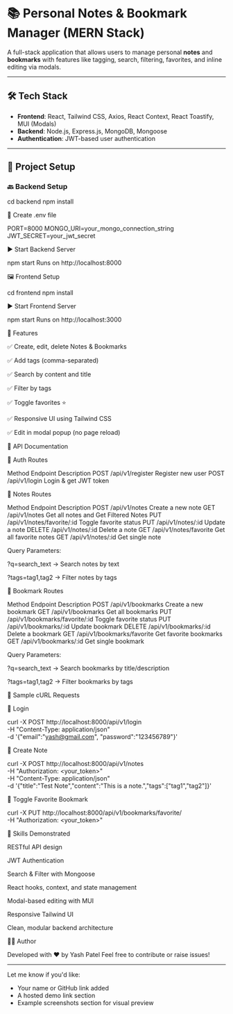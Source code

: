 # 📚 Personal Notes & Bookmark Manager (MERN Stack)

A full-stack application that allows users to manage personal **notes** and **bookmarks** with features like tagging, search, filtering, favorites, and inline editing via modals.

---

## 🛠️ Tech Stack

- **Frontend**: React, Tailwind CSS, Axios, React Context, React Toastify, MUI (Modals)
- **Backend**: Node.js, Express.js, MongoDB, Mongoose
- **Authentication**: JWT-based user authentication

---

## 🔧 Project Setup

### 🔙 Backend Setup

cd backend
npm install

🔑 Create .env file

PORT=8000
MONGO_URI=your_mongo_connection_string
JWT_SECRET=your_jwt_secret

▶️ Start Backend Server

npm start
Runs on http://localhost:8000

🖼️ Frontend Setup

cd frontend
npm install

▶️ Start Frontend Server

npm start
Runs on http://localhost:3000

📖 Features

✅ Create, edit, delete Notes & Bookmarks

✅ Add tags (comma-separated)

✅ Search by content and title

✅ Filter by tags

✅ Toggle favorites ⭐

✅ Responsive UI using Tailwind CSS

✅ Edit in modal popup (no page reload)

🔌 API Documentation

🔐 Auth Routes

Method	Endpoint	Description
POST	/api/v1/register	Register new user
POST	/api/v1/login	Login & get JWT token

📝 Notes Routes

Method	Endpoint	Description
POST	/api/v1/notes	Create a new note
GET	/api/v1/notes	Get all notes and Get Filtered Notes
PUT	/api/v1/notes/favorite/:id	Toggle favorite status
PUT	/api/v1/notes/:id	Update a note
DELETE	/api/v1/notes/:id	Delete a note
GET	/api/v1/notes/favorite	Get all favorite notes
GET	/api/v1/notes/:id	Get single note


Query Parameters:

?q=search_text → Search notes by text

?tags=tag1,tag2 → Filter notes by tags

🔖 Bookmark Routes

Method	Endpoint	Description
POST	/api/v1/bookmarks	Create a new bookmark
GET	/api/v1/bookmarks	Get all bookmarks
PUT	/api/v1/bookmarks/favorite/:id	Toggle favorite status
PUT	/api/v1/bookmarks/:id	Update bookmark
DELETE	/api/v1/bookmarks/:id	Delete a bookmark
GET	/api/v1/bookmarks/favorite	Get favorite bookmarks
GET	/api/v1/bookmarks/:id	Get single bookmark

Query Parameters:

?q=search_text → Search bookmarks by title/description

?tags=tag1,tag2 → Filter bookmarks by tags

🧪 Sample cURL Requests

🔐 Login

curl -X POST http://localhost:8000/api/v1/login \
  -H "Content-Type: application/json" \
  -d '{"email":"yash@gmail.com", "password":"123456789"}'

📝 Create Note

curl -X POST http://localhost:8000/api/v1/notes \
  -H "Authorization: <your_token>" \
  -H "Content-Type: application/json" \
  -d '{"title":"Test Note","content":"This is a note.","tags":["tag1","tag2"]}'

🔖 Toggle Favorite Bookmark

curl -X PUT http://localhost:8000/api/v1/bookmarks/favorite/<id> \
  -H "Authorization: <your_token>"


🧠 Skills Demonstrated

RESTful API design

JWT Authentication

Search & Filter with Mongoose

React hooks, context, and state management

Modal-based editing with MUI

Responsive Tailwind UI

Clean, modular backend architecture

👨‍💻 Author

Developed with ❤️ by Yash Patel
Feel free to contribute or raise issues!


---

Let me know if you'd like:
- Your name or GitHub link added
- A hosted demo link section
- Example screenshots section for visual preview

